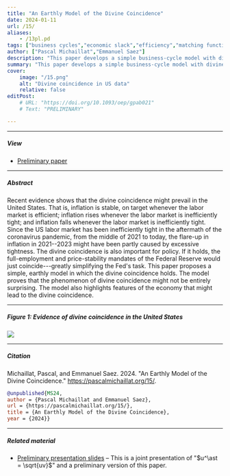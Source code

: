 ```yaml
---
title: "An Earthly Model of the Divine Coincidence" 
date: 2024-01-11
url: /15/
aliases:
    - /13pl.pd
tags: ["business cycles","economic slack","efficiency","matching function","monetary policy","optimal control","price rigidity","social psychology","stabilization policy","sufficient statistics","unemployment gap","wealth in the utility","Phillips curve"]
author: ["Pascal Michaillat","Emmanuel Saez"]
description: "This paper develops a simple business-cycle model with divine coincidence: inflation is on target when unemployment is efficient." 
summary: "This paper develops a simple business-cycle model with divine coincidence: inflation is on target when unemployment is efficient. The divine coincidence arises from directed search under a quadratic price-adjustment cost." 
cover:
    image: "/15.png"
    alt: "Divine coincidence in US data"
    relative: false
editPost:
    # URL: "https://doi.org/10.1093/oep/gpab021"
    # Text: "PRELIMINARY"

---
```


---

##### View

+ [Preliminary paper](/15.pdf)

---

##### Abstract

Recent evidence shows that the divine coincidence might prevail in the United States. That is, inflation is stable, on target whenever the labor market is efficient; inflation rises whenever the labor market is inefficiently tight; and inflation falls whenever the labor market is inefficiently tight. Since the US labor market has been inefficiently tight in the aftermath of the coronavirus pandemic, from the middle of 2021 to today, the flare-up in inflation in 2021--2023 might have been partly caused by excessive tightness. The divine coincidence is also important for policy. If it holds, the full-employment and price-stability mandates of the Federal Reserve would just coincide---greatly simplifying the Fed's task. This paper proposes a simple, earthly model in which the divine coincidence holds. The model proves that the phenomenon of divine coincidence might not be entirely surprising. The model also highlights features of the economy that might lead to the divine coincidence.

---

##### Figure 1:  Evidence of divine coincidence in the United States

![](/15.png)

---

##### Citation

Michaillat, Pascal, and Emmanuel Saez. 2024. "An Earthly Model of the Divine Coincidence." https://pascalmichaillat.org/15/.

```BibTeX
@unpublished{MS24,
author = {Pascal Michaillat and Emmanuel Saez},
url = {https://pascalmichaillat.org/15/},
title = {An Earthly Model of the Divine Coincidence},
year = {2024}}
```

---

##### Related material

+ [Preliminary presentation slides](/15p.pdf) – This is a joint presentation of "$u^\ast = \sqrt{uv}$" and a preliminary version of this paper.
